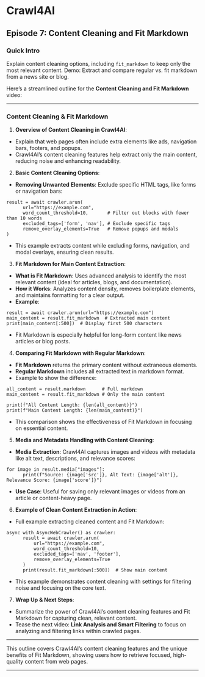 # Crawl4AI

## Episode 7: Content Cleaning and Fit Markdown

### Quick Intro

Explain content cleaning options, including `fit_markdown` to keep only the most relevant content. Demo: Extract and compare regular vs. fit markdown from a news site or blog.

Here’s a streamlined outline for the **Content Cleaning and Fit Markdown** video:

* * *

### **Content Cleaning & Fit Markdown**

1) **Overview of Content Cleaning in Crawl4AI**:

- Explain that web pages often include extra elements like ads, navigation bars, footers, and popups.
- Crawl4AI’s content cleaning features help extract only the main content, reducing noise and enhancing readability.

2) **Basic Content Cleaning Options**:

- **Removing Unwanted Elements**: Exclude specific HTML tags, like forms or navigation bars:



```hljs python
result = await crawler.arun(
      url="https://example.com",
      word_count_threshold=10,       # Filter out blocks with fewer than 10 words
      excluded_tags=['form', 'nav'], # Exclude specific tags
      remove_overlay_elements=True   # Remove popups and modals
)

```

- This example extracts content while excluding forms, navigation, and modal overlays, ensuring clean results.

3) **Fit Markdown for Main Content Extraction**:

- **What is Fit Markdown**: Uses advanced analysis to identify the most relevant content (ideal for articles, blogs, and documentation).
- **How it Works**: Analyzes content density, removes boilerplate elements, and maintains formatting for a clear output.
- **Example**:



```hljs makefile
result = await crawler.arun(url="https://example.com")
main_content = result.fit_markdown  # Extracted main content
print(main_content[:500])  # Display first 500 characters

```

- Fit Markdown is especially helpful for long-form content like news articles or blog posts.

4) **Comparing Fit Markdown with Regular Markdown**:

- **Fit Markdown** returns the primary content without extraneous elements.
- **Regular Markdown** includes all extracted text in markdown format.
- Example to show the difference:



```hljs python
all_content = result.markdown      # Full markdown
main_content = result.fit_markdown # Only the main content

print(f"All Content Length: {len(all_content)}")
print(f"Main Content Length: {len(main_content)}")

```

- This comparison shows the effectiveness of Fit Markdown in focusing on essential content.

5) **Media and Metadata Handling with Content Cleaning**:

- **Media Extraction**: Crawl4AI captures images and videos with metadata like alt text, descriptions, and relevance scores:



```hljs python
for image in result.media["images"]:
      print(f"Source: {image['src']}, Alt Text: {image['alt']}, Relevance Score: {image['score']}")

```

- **Use Case**: Useful for saving only relevant images or videos from an article or content-heavy page.

6) **Example of Clean Content Extraction in Action**:

- Full example extracting cleaned content and Fit Markdown:



```hljs csharp
async with AsyncWebCrawler() as crawler:
      result = await crawler.arun(
          url="https://example.com",
          word_count_threshold=10,
          excluded_tags=['nav', 'footer'],
          remove_overlay_elements=True
      )
      print(result.fit_markdown[:500])  # Show main content

```

- This example demonstrates content cleaning with settings for filtering noise and focusing on the core text.

7) **Wrap Up & Next Steps**:

- Summarize the power of Crawl4AI’s content cleaning features and Fit Markdown for capturing clean, relevant content.
- Tease the next video: **Link Analysis and Smart Filtering** to focus on analyzing and filtering links within crawled pages.

* * *

This outline covers Crawl4AI’s content cleaning features and the unique benefits of Fit Markdown, showing users how to retrieve focused, high-quality content from web pages.

* * *